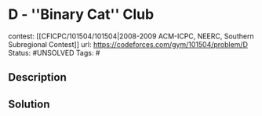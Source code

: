 # D - ''Binary Cat'' Club

contest: [[CFICPC/101504/101504|2008-2009 ACM-ICPC, NEERC, Southern Subregional Contest]]
url: https://codeforces.com/gym/101504/problem/D
Status: #UNSOLVED
Tags: #

## Description

## Solution

